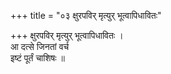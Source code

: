 +++
title = "०३ क्षुरपविर् मृत्युर् भूत्वापिधावितः"

+++
क्षुरपविर् मृत्युर् भूत्वापिधावितः ।  
आ दत्से जिनतां वर्च  
इष्टं पूर्तं चाशिषः ॥